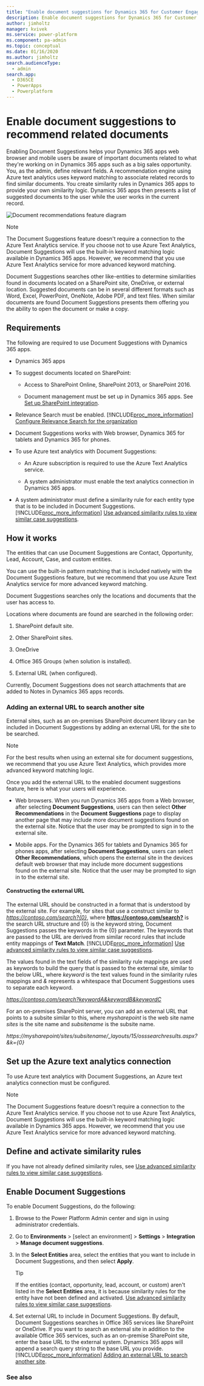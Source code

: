 ```yaml
---
title: "Enable document suggestions for Dynamics 365 for Customer Engagement apps | MicrosoftDocs"
description: Enable document suggestions for Dynamics 365 for Customer Engagement apps
author: jimholtz
manager: kvivek
ms.service: power-platform
ms.component: pa-admin
ms.topic: conceptual
ms.date: 01/16/2020
ms.author: jimholtz 
search.audienceType: 
  - admin
search.app: 
  - D365CE
  - PowerApps
  - Powerplatform
---
```

# Enable document suggestions to recommend related documents

Enabling Document Suggestions helps your Dynamics 365 apps web browser and mobile users be aware of important documents related to what they're working on in Dynamics 365 apps such as a big sales opportunity. You, as the admin, define relevant fields. A recommendation engine using Azure text analytics uses keyword matching to associate related records to find similar documents. You create similarity rules in Dynamics 365 apps to provide your own similarity logic. Dynamics 365 apps then presents a list of suggested documents to the user while the user works in the current record.  
  
 ![Document recommendations feature diagram](media/document-recommendations.png "Document recommendations feature diagram")  
  
> [!NOTE]
>  The Document Suggestions feature doesn't require a connection to the Azure Text Analytics service. If you choose not to use Azure Text Analytics, Document Suggestions will use the built-in keyword matching  logic available in Dynamics 365 apps. However, we recommend that you use Azure Text Analytics service for more advanced keyword matching.  
  
 Document Suggestions searches other like-entities to determine similarities found in documents located on a SharePoint site, OneDrive, or external location. Suggested documents can be in several different formats such as Word, Excel, PowerPoint, OneNote, Adobe PDF, and text files. When similar documents are found Document Suggestions presents them offering  you  the ability to open the document or make a copy.  
  
## Requirements  
 The following are required to use Document Suggestions with Dynamics 365 apps.  
  
- Dynamics 365 apps  
  
- To suggest documents located on SharePoint:  
  
  - Access to SharePoint Online, SharePoint 2013, or SharePoint 2016.  
  
  - Document management must be set up in Dynamics 365 apps. See [Set up SharePoint integration](set-up-sharepoint-integration.md).  
  
- Relevance Search must be enabled. [!INCLUDE[proc_more_information](../includes/proc-more-information.md)] [Configure Relevance Search for the organization](../admin/configure-relevance-search-organization.md)  
  
- Document Suggestions works with Web browser, Dynamics 365 for tablets and Dynamics 365 for phones.  
  
- To use Azure text analytics with Document Suggestions:  
  
  - An Azure subscription is required to use the Azure Text Analytics service.  
  
  - A system administrator must enable the text analytics connection in Dynamics 365 apps. 
  
- A system administrator must define a similarity rule for each entity type that is to be included in Document Suggestions. [!INCLUDE[proc_more_information](../includes/proc-more-information.md)] [Use advanced similarity rules to view similar case suggestions](https://docs.microsoft.com/dynamics365/customer-service/suggest-similar-cases-for-a-case).
  
## How it works  
 The entities that can use Document Suggestions are Contact, Opportunity, Lead, Account, Case, and custom entities.  
  
 You can use the built-in pattern matching that is included natively with the Document Suggestions feature, but we recommend that you use Azure Text Analytics service for more advanced keyword matching.  
  
 Document Suggestions searches only the locations and documents that the user has access to.  
  
 Locations where documents are found are searched in the following order:  
  
1. SharePoint default site.  
  
2. Other SharePoint sites.  
  
3. OneDrive  
  
4. Office 365 Groups (when solution is installed).  
  
5. External URL (when configured).  
  
Currently, Document Suggestions does not search attachments that are added to Notes in Dynamics 365 apps records.  
  
### Adding an external URL to search another site  
External sites, such as an on-premises SharePoint document library can be included in Document Suggestions by adding an external URL for the site to be searched.  
  
> [!NOTE]
> For the best results when using an external site for document suggestions, we recommend that you use Azure Text Analytics, which provides more advanced keyword matching logic. 
  
 Once you add the external URL to the enabled document suggestions feature, here is what your users will experience.  
  
- Web browsers. When you run Dynamics 365 apps from a Web browser, after selecting **Document Suggestions**, users can then select **Other Recommendations** in the **Document Suggestions** page to display another page that may include more document suggestions found on the external site. Notice that the user may be prompted to sign in to the external site.  
  
- Mobile apps. For the Dynamics 365 for tablets and Dynamics 365 for phones apps, after selecting **Document Suggestions**, users can select **Other Recommendations**, which opens the external site in the devices default web browser that may include more document suggestions found on the external site. Notice that the user may be prompted to sign in to the external site.  
  
#### Constructing the external URL  
 The external URL should be constructed in a format that is understood by the external site. For example, for sites that use a construct similar to <em>https://contoso.com/search?{0}</em>, where **<https://contoso.com/search?>** is the search URL structure and {0} is the keyword string, Document Suggestions passes the keywords in the {0} parameter. The keywords that are passed to the URL are derived from similar record rules that include entity mappings of **Text Match**. [!INCLUDE[proc_more_information](../includes/proc-more-information.md)] [Use advanced similarity rules to view similar case suggestions](https://docs.microsoft.com/dynamics365/customer-service/suggest-similar-cases-for-a-case).
  
 The values found in the text fields of the similarity rule mappings are used as keywords to build the query that is passed to the external site, similar to the below URL, where *keyword* is the text values found in the similarity rules mappings and *&* represents a whitespace that Document Suggestions uses to separate each keyword.  
  
 *https://contoso.com/search?keywordA&keywordB&keywordC*  
  
 For an on-premises SharePoint server, you can add an external URL that points to a subsite similar to this, where *mysharepoint* is the web site name *sites* is the site name and *subsitename* is the subsite name.  
  
 <em>https://mysharepoint/sites/subsitename/_layouts/15/osssearchresults.aspx?&k={0}</em>  
  
## Set up the Azure text analytics connection  
 To use Azure text analytics with Document Suggestions, an Azure text analytics connection must be configured.   
  
> [!NOTE]
> The Document Suggestions feature doesn't require a connection to the Azure Text Analytics service. If you choose not to use Azure Text Analytics, Document Suggestions will use the built-in keyword matching  logic available in Dynamics 365 apps. However, we recommend that you use Azure Text Analytics service for more advanced keyword matching.  
  
## Define and activate similarity rules  
 If you have not already defined similarity rules, see [Use advanced similarity rules to view similar case suggestions](https://docs.microsoft.com/dynamics365/customer-service/suggest-similar-cases-for-a-case).

## Enable Document Suggestions  
 To enable Document Suggestions, do the following:  
  
1. Browse to the Power Platform Admin center and sign in using administrator credentials.
  
2. Go to **Environments** > [select an environment] > **Settings** > **Integration** > **Manage document suggestions**.
  
3. In the **Select Entities** area, select the entities that you want to include in Document Suggestions, and then select **Apply**.  
  
   > [!TIP]
   > If the entities (contact, opportunity, lead, account, or custom) aren't listed in the **Select Entities** area, it is because similarity rules for the entity have not been defined and activated.  [Use advanced similarity rules to view similar case suggestions](https://docs.microsoft.com/dynamics365/customer-service/suggest-similar-cases-for-a-case).
  
4. Set external URL to include in Document Suggestions. By default, Document Suggestions searches in Office 365 services like SharePoint or OneDrive. If you want to search  an external site in addition to the available Office 365 services, such as an on-premise SharePoint site, enter the base URL to the external system. Dynamics 365 apps will append a search query string to the base URL you provide. [!INCLUDE[proc_more_information](../includes/proc-more-information.md)] [Adding an external URL to search another site](#adding-an-external-url-to-search-another-site).
  
### See also  
